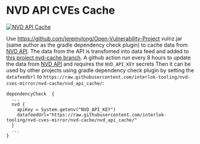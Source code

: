 # NVD API CVEs Cache

[![NVD API Cache](https://github.com/interlok-tooling/nvd-cves-mirror/actions/workflows/nvd-cache.yml/badge.svg)](https://github.com/interlok-tooling/nvd-cves-mirror/actions/workflows/nvd-cache.yml)

Use https://github.com/jeremylong/Open-Vulnerability-Project vulnz.jar (same author as the gradle dependency check plugin) to cache data from [NVD API](https://services.nvd.nist.gov/rest/json/cves/2.0).
The data from the API is transfomed into data feed and added to [this project nvd-cache branch](https://github.com/interlok-tooling/nvd-cves-mirror/tree/nvd-cache).
A github action run every 8 hours to update the data from [NVD API](https://services.nvd.nist.gov/rest/json/cves/2.0) and requires the `NVD_API_KEY` secrets
Then it can be used by other projects using  gradle dependency check plugin by setting the `datafeedUrl` to `https://raw.githubusercontent.com/interlok-tooling/nvd-cves-mirror/nvd-cache/nvd_api_cache/`:

```
dependencyCheck  {
  ...
  nvd {
    apiKey = System.getenv("NVD_API_KEY")
    datafeedUrl="https://raw.githubusercontent.com/interlok-tooling/nvd-cves-mirror/nvd-cache/nvd_api_cache/"
  }
  ...
}
```
